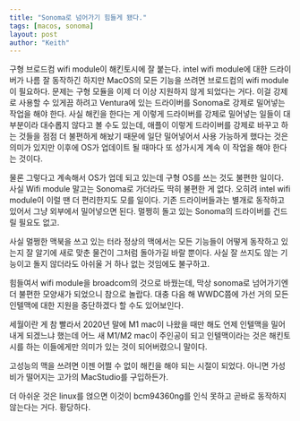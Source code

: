 ```yaml
---
title: "Sonoma로 넘어가기 힘들게 됐다."
tags: [macos, sonoma]
layout: post
author: "Keith"
---
```


구형 브로드컴 wifi module이 해킨토시에 잘 붙는다. intel wifi module에 대한 드라이버가 나름 잘 동작하긴 하지만 MacOS의 모든 기능을 쓰려면 브로드컴의 wifi module이 필요하다. 문제는 구형 모듈을 이제 더 이상 지원하지 않게 되었다는 거다. 이걸 강제로 사용할 수 있게끔 하려고 Ventura에 있는 드라이버를 Sonoma로 강제로 밀어넣는 작업을 해야 한다. 사실 해킨을 한다는 게 이렇게 드라이버를 강제로 밀어넣는 일들이 대부분이라 대수롭지 않다고 볼 수도 있는데, 애플이 이렇게 드라이버를 강제로 바꾸고 하는 것들을 점점 더 불편하게 해놨기 때문에 일단 밀어넣어서 사용 가능하게 했다는 것은 의미가 있지만 이후에 OS가 업데이트 될 때마다 또 성가시게 계속 이 작업을 해야 한다는 것이다.

물론 그렇다고 계속해서 OS가 업데 되고 있는데 구형 OS를 쓰는 것도 불편한 일이다. 사실 Wifi module 말고는 Sonoma로 가더라도 딱히 불편한 게 없다. 오히려 intel wifi module이 이럴 땐 더 편리한지도 모를 일이다. 기존 드라이버들과는 별개로 동작하고 있어서 그냥 외부에서 밀어넣으면 된다. 멀쩡히 돌고 있는 Sonoma의 드라이버를 건드릴 필요도 없고.

사실 멀쩡한 맥북을 쓰고 있는 터라 정상의 맥에서는 모든 기능들이 어떻게 동작하고 있는지 잘 알기에 새로 맞춘 물건이 그처럼 돌아가길 바랄 뿐이다. 사실 잘 쓰지도 않는 기능이고 돌지 않더라도 아쉬울 거 하나 없는 것임에도 불구하고.

힘들여서 wifi module을 broadcom의 것으로 바꿨는데, 막상 sonoma로 넘어가기엔 더 불편한 모양새가 되었으니 참으로 놀랍다. 대충 다음 해 WWDC쯤에 가선 거의 모든 인텔맥에 대한 지원을 중단하겠다 할 수도 있어보인다. 

세월이란 게 참 빨라서 2020년 말에 M1 mac이 나왔을 때만 해도 언제 인텔맥을 밀어내게 되겠느냐 했는데 어느 새 M1/M2 mac이 주인공이 되고 인텔맥이라는 것은 해킨토시를 하는 이들에게만 의미가 있는 것이 되어버렸으니 말이다.

고성능의 맥을 쓰려면 이젠 어쩔 수 없이 해킨을 해야 되는 시절이 되었다. 아니면 가성비가 떨어지는 고가의 MacStudio를 구입하든가.

더 아쉬운 것은 linux를 얹으면 이것이 bcm94360ng를 인식 못하고 곧바로 동작하지 않는다는 거다. 황당하다.